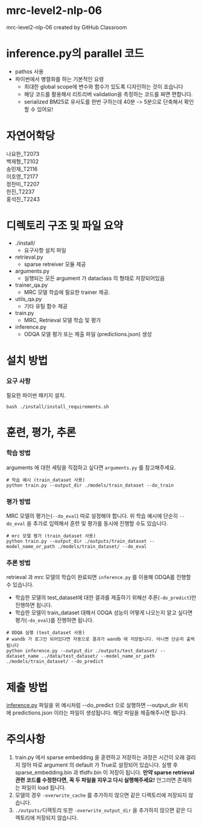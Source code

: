 # mrc-level2-nlp-06
mrc-level2-nlp-06 created by GitHub Classroom

# inference.py의 parallel 코드
* pathos 사용
* 파이썬에서 병렬화를 하는 기본적인 요령
    * 최대한 global scope에 변수와 함수가 있도록 디자인하는 것이 죠습니다
    * 해당 코드를 활용해서 리트리버 validation을 측정하는 코드를 짜면 편합니다.
    * serialized BM25로 유사도를 한번 구하는데 40분 -> 5분으로 단축해서 확인할 수 있어요!

# 자연어학당
나요한_T2073  
백재형_T2102  
송민재_T2116  
이호영_T2177  
정찬미_T2207  
한진_T2237  
홍석진_T2243  

# 디렉토리 구조 및 파일 요약

- ./install/
    - 요구사항 설치 파일
- retrieval.py
    - sparse retreiver 모듈 제공
- arguments.py
    - 실행되는 모든 argument 가 dataclass 의 형태로 저장되어있음
- trainer_qa.py
    - MRC 모델 학습에 필요한 trainer 제공.
- utils_qa.py
    - 기타 유틸 함수 제공
- train.py
    - MRC, Retrieval 모델 학습 및 평가
- inference.py
    - ODQA 모델 평가 또는 제출 파일 (predictions.json) 생성
    
# 설치 방법

### 요구 사항

필요한 파이썬 패키지 설치.

`bash ./install/install_requirements.sh`

# 훈련, 평가, 추론

### 학습 방법

arguments 에 대한 세팅을 직접하고 싶다면 `arguments.py` 를 참고해주세요.

```
# 학습 예시 (train_dataset 사용)
python train.py --output_dir ./models/train_dataset --do_train
```

### 평가 방법

MRC 모델의 평가는(`--do_eval`) 따로 설정해야 합니다. 위 학습 예시에 단순히 `--do_eval` 을 추가로 입력해서 훈련 및 평가를 동시에 진행할 수도 있습니다.

```
# mrc 모델 평가 (train_dataset 사용)
python train.py --output_dir ./outputs/train_dataset --model_name_or_path ./models/train_dataset/ --do_eval
```

### 추론 방법

retrieval 과 mrc 모델의 학습이 완료되면 `inference.py` 를 이용해 ODQA를 진행할 수 있습니다.

- 학습한 모델의 test_dataset에 대한 결과를 제출하기 위해선 추론(`-do_predict`)만 진행하면 됩니다.
- 학습한 모델이 train_dataset 대해서 ODQA 성능이 어떻게 나오는지 알고 싶다면 평가(`-do_eval`)를 진행하면 됩니다.

```
# ODQA 실행 (test_dataset 사용)
# wandb 가 로그인 되어있다면 자동으로 결과가 wandb 에 저장됩니다. 아니면 단순히 출력됩니다
python inference.py --output_dir ./outputs/test_dataset/ --dataset_name ../data/test_dataset/ --model_name_or_path ./models/train_dataset/ --do_predict
```

# 제출 방법

[inference.py](http://inference.py/) 파일을 위 예시처럼 --do_predict 으로 실행하면 --output_dir 위치에 predictions.json 이라는 파일이 생성됩니다. 해당 파일을 제출해주시면 됩니다.

# 주의사항

1. train.py 에서 sparse embedding 을 훈련하고 저장하는 과정은 시간이 오래 걸리지 않아 따로 argument 의 default 가 True로 설정되어 있습니다. 실행 후 sparse_embedding.bin 과 tfidfv.bin 이 저장이 됩니다. **만약 sparse retrieval 관련 코드를 수정한다면, 꼭 두 파일을 지우고 다시 실행해주세요!** 안그러면 존재하는 파일이 load 됩니다.
2. 모델의 경우 `-overwrite_cache` 를 추가하지 않으면 같은 디렉토리에 저장되지 않습니다.
3. `./outputs/`디렉토리 또한 `-overwrite_output_dir` 을 추가하지 않으면 같은 디렉토리에 저장되지 않습니다.

